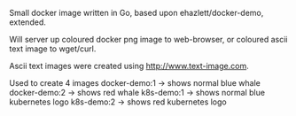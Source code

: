 
Small docker image written in Go, based upon ehazlett/docker-demo, extended.

Will server up coloured docker png image to web-browser, or coloured ascii text image to wget/curl.

Ascii text images were created using http://www.text-image.com.

Used to create 4 images
    docker-demo:1 -> shows normal blue whale
    docker-demo:2 -> shows        red  whale
    k8s-demo:1    -> shows normal blue kubernetes logo
    k8s-demo:2    -> shows        red  kubernetes logo

